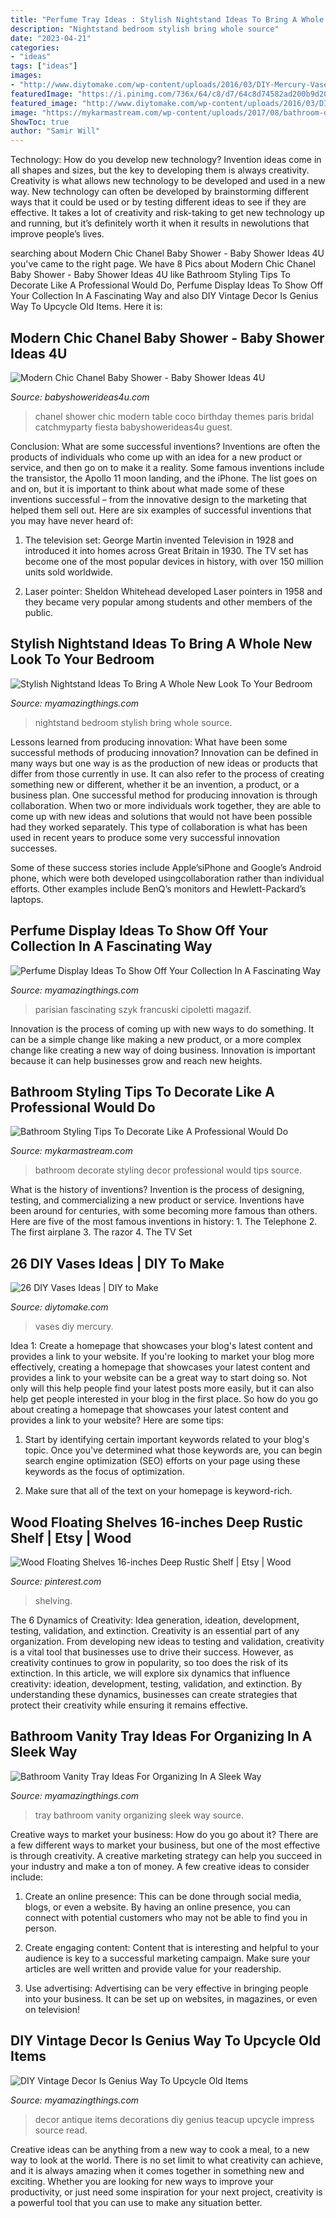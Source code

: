 ```yaml
---
title: "Perfume Tray Ideas : Stylish Nightstand Ideas To Bring A Whole New Look To Your Bedroom"
description: "Nightstand bedroom stylish bring whole source"
date: "2023-04-21"
categories:
- "ideas"
tags: ["ideas"]
images:
- "http://www.diytomake.com/wp-content/uploads/2016/03/DIY-Mercury-Vases.jpg"
featuredImage: "https://i.pinimg.com/736x/64/c8/d7/64c8d74582ad200b9d201b9469570928.jpg"
featured_image: "http://www.diytomake.com/wp-content/uploads/2016/03/DIY-Mercury-Vases.jpg"
image: "https://mykarmastream.com/wp-content/uploads/2017/08/bathroom-decor-1-1.jpg"
ShowToc: true
author: "Samir Will"
---
```



Technology: How do you develop new technology?
Invention ideas come in all shapes and sizes, but the key to developing them is always creativity. Creativity is what allows new technology to be developed and used in a new way. New technology can often be developed by brainstorming different ways that it could be used or by testing different ideas to see if they are effective. It takes a lot of creativity and risk-taking to get new technology up and running, but it’s definitely worth it when it results in newolutions that improve people’s lives.

	

		
searching about Modern Chic Chanel Baby Shower - Baby Shower Ideas 4U you've came to the right page. We have 8 Pics about Modern Chic Chanel Baby Shower - Baby Shower Ideas 4U like Bathroom Styling Tips To Decorate Like A Professional Would Do, Perfume Display Ideas To Show Off Your Collection In A Fascinating Way and also DIY Vintage Decor Is Genius Way To Upcycle Old Items. Here it is:
		
    
## Modern Chic Chanel Baby Shower - Baby Shower Ideas 4U

<img loading=lazy src="https://babyshowerideas4u.com/wp-content/uploads/2016/04/Modern-Chic-Chanel-Baby-Shower-Guest-Table.jpg" onerror="this.onerror=null;this.src='https://tse1.mm.bing.net/th?id=OIP.5LE-3b8sKyGWNWd4gugLpwHaJ4&amp;pid=15.1';" alt="Modern Chic Chanel Baby Shower - Baby Shower Ideas 4U">

_Source: babyshowerideas4u.com_

>chanel shower chic modern table coco birthday themes paris bridal catchmyparty fiesta babyshowerideas4u guest. 

	

Conclusion: What are some successful inventions?
Inventions are often the products of individuals who come up with an idea for a new product or service, and then go on to make it a reality. Some famous inventions include the transistor, the Apollo 11 moon landing, and the iPhone. The list goes on and on, but it is important to think about what made some of these inventions successful – from the innovative design to the marketing that helped them sell out. Here are six examples of successful inventions that you may have never heard of:
1. The television set: George Martin invented Television in 1928 and introduced it into homes across Great Britain in 1930. The TV set has become one of the most popular devices in history, with over 150 million units sold worldwide.

2. Laser pointer: Sheldon Whitehead developed Laser pointers in 1958 and they became very popular among students and other members of the public.

    
## Stylish Nightstand Ideas To Bring A Whole New Look To Your Bedroom

<img loading=lazy src="http://myamazingthings.com/wp-content/uploads/2017/07/stylish-nightstand-9.jpg" onerror="this.onerror=null;this.src='https://tse4.mm.bing.net/th?id=OIP.-QuuvT0euOq4kadk6kLZiwHaHa&amp;pid=15.1';" alt="Stylish Nightstand Ideas To Bring A Whole New Look To Your Bedroom">

_Source: myamazingthings.com_

>nightstand bedroom stylish bring whole source. 

	

Lessons learned from producing innovation: What have been some successful methods of producing innovation?
Innovation can be defined in many ways but one way is as the production of new ideas or products that differ from those currently in use. It can also refer to the process of creating something new or different, whether it be an invention, a product, or a business plan.
One successful method for producing innovation is through collaboration. When two or more individuals work together, they are able to come up with new ideas and solutions that would not have been possible had they worked separately. This type of collaboration is what has been used in recent years to produce some very successful innovation successes.

Some of these success stories include Apple’siPhone and Google’s Android phone, which were both developed usingcollaboration rather than individual efforts. Other examples include BenQ’s monitors and Hewlett-Packard’s laptops.

    
## Perfume Display Ideas To Show Off Your Collection In A Fascinating Way

<img loading=lazy src="https://myamazingthings.com/wp-content/uploads/2017/12/perfume-display-ideas-12--1420x947.jpg" onerror="this.onerror=null;this.src='https://tse2.mm.bing.net/th?id=OIP.fcw407_to39WrUjI7d462AHaE8&amp;pid=15.1';" alt="Perfume Display Ideas To Show Off Your Collection In A Fascinating Way">

_Source: myamazingthings.com_

>parisian fascinating szyk francuski cipoletti magazif. 

	

Innovation is the process of coming up with new ways to do something. It can be a simple change like making a new product, or a more complex change like creating a new way of doing business. Innovation is important because it can help businesses grow and reach new heights.

    
## Bathroom Styling Tips To Decorate Like A Professional Would Do

<img loading=lazy src="https://mykarmastream.com/wp-content/uploads/2017/08/bathroom-decor-1-1.jpg" onerror="this.onerror=null;this.src='https://tse2.mm.bing.net/th?id=OIP.CqOuqguWdCMtM1qfhjXDcQHaLH&amp;pid=15.1';" alt="Bathroom Styling Tips To Decorate Like A Professional Would Do">

_Source: mykarmastream.com_

>bathroom decorate styling decor professional would tips source. 

	

What is the history of inventions?
Invention is the process of designing, testing, and commercializing a new product or service. Inventions have been around for centuries, with some becoming more famous than others. Here are five of the most famous inventions in history: 1. The Telephone 2. The first airplane 3. The razor 4. The TV Set 
    
## 26 DIY Vases Ideas | DIY To Make

<img loading=lazy src="http://www.diytomake.com/wp-content/uploads/2016/03/DIY-Mercury-Vases.jpg" onerror="this.onerror=null;this.src='https://tse2.mm.bing.net/th?id=OIP.o1g9u2S9D5Pb-AK0VtjyRAHaJ3&amp;pid=15.1';" alt="26 DIY Vases Ideas | DIY to Make">

_Source: diytomake.com_

>vases diy mercury. 

	

Idea 1: Create a homepage that showcases your blog's latest content and provides a link to your website.
If you're looking to market your blog more effectively, creating a homepage that showcases your latest content and provides a link to your website can be a great way to start doing so. Not only will this help people find your latest posts more easily, but it can also help get people interested in your blog in the first place. So how do you go about creating a homepage that showcases your latest content and provides a link to your website? Here are some tips:
1. Start by identifying certain important keywords related to your blog's topic. Once you've determined what those keywords are, you can begin search engine optimization (SEO) efforts on your page using these keywords as the focus of optimization.

2. Make sure that all of the text on your homepage is keyword-rich.

    
## Wood Floating Shelves 16-inches Deep Rustic Shelf | Etsy | Wood

<img loading=lazy src="https://i.pinimg.com/736x/64/c8/d7/64c8d74582ad200b9d201b9469570928.jpg" onerror="this.onerror=null;this.src='https://tse4.mm.bing.net/th?id=OIP.cu4N_LtJ91S4KR4nXDSNWwHaJ3&amp;pid=15.1';" alt="Wood Floating Shelves 16-inches Deep Rustic Shelf | Etsy | Wood">

_Source: pinterest.com_

>shelving. 

	

The 6 Dynamics of Creativity: Idea generation, ideation, development, testing, validation, and extinction.
Creativity is an essential part of any organization. From developing new ideas to testing and validation, creativity is a vital tool that businesses use to drive their success. However, as creativity continues to grow in popularity, so too does the risk of its extinction. In this article, we will explore six dynamics that influence creativity: ideation, development, testing, validation, and extinction. By understanding these dynamics, businesses can create strategies that protect their creativity while ensuring it remains effective.

    
## Bathroom Vanity Tray Ideas For Organizing In A Sleek Way

<img loading=lazy src="https://myamazingthings.com/wp-content/uploads/2017/10/bathroom-tray-2-.jpg" onerror="this.onerror=null;this.src='https://tse4.mm.bing.net/th?id=OIP.rhLgSGk1zUlIc0r3UFxvPAHaJ7&amp;pid=15.1';" alt="Bathroom Vanity Tray Ideas For Organizing In A Sleek Way">

_Source: myamazingthings.com_

>tray bathroom vanity organizing sleek way source. 

	

Creative ways to market your business: How do you go about it?
There are a few different ways to market your business, but one of the most effective is through creativity. A creative marketing strategy can help you succeed in your industry and make a ton of money. A few creative ideas to consider include: 
1. Create an online presence: This can be done through social media, blogs, or even a website. By having an online presence, you can connect with potential customers who may not be able to find you in person. 

2. Create engaging content: Content that is interesting and helpful to your audience is key to a successful marketing campaign. Make sure your articles are well written and provide value for your readership. 

3. Use advertising: Advertising can be very effective in bringing people into your business. It can be set up on websites, in magazines, or even on television!

    
## DIY Vintage Decor Is Genius Way To Upcycle Old Items

<img loading=lazy src="https://myamazingthings.com/wp-content/uploads/2017/06/vintage-decor-ideas-6.jpg" onerror="this.onerror=null;this.src='https://tse2.mm.bing.net/th?id=OIP.VTM6uLnQPXtl-IMqJ0bpdgHaJ4&amp;pid=15.1';" alt="DIY Vintage Decor Is Genius Way To Upcycle Old Items">

_Source: myamazingthings.com_

>decor antique items decorations diy genius teacup upcycle impress source read. 

	

Creative ideas can be anything from a new way to cook a meal, to a new way to look at the world. There is no set limit to what creativity can achieve, and it is always amazing when it comes together in something new and exciting. Whether you are looking for new ways to improve your productivity, or just need some inspiration for your next project, creativity is a powerful tool that you can use to make any situation better.

